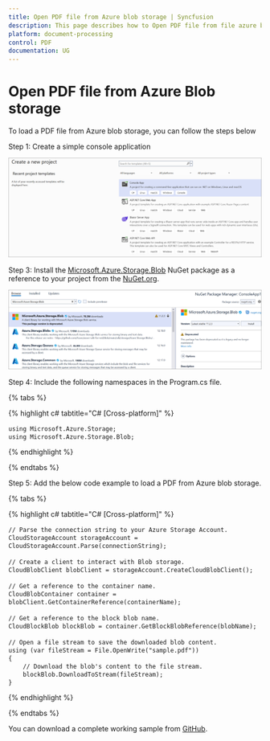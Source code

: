 ```yaml
---
title: Open PDF file from Azure blob storage | Syncfusion
description: This page describes how to Open PDF file from file azure blob storage in C#  using Syncfusion .NET PDF library.
platform: document-processing
control: PDF
documentation: UG
---
```

# Open PDF file from Azure Blob storage

To load a PDF file from Azure blob storage, you can follow the steps below


Step 1: Create a simple console application

![Project configuration window](Open-PDF-Images/Console-Application.png)

Step 3: Install the [Microsoft.Azure.Storage.Blob](https://www.nuget.org/packages/Microsoft.Azure.Storage.Blob) NuGet package as a reference to your project from the [NuGet.org](https://www.nuget.org/).

![NuGet package installation](Open-PDF-Images/Microsoft.Azure.Storage.Blob-nuget.png)


Step 4: Include the following namespaces in the Program.cs file.

{% tabs %}

{% highlight c# tabtitle="C# [Cross-platform]" %}

    using Microsoft.Azure.Storage;
    using Microsoft.Azure.Storage.Blob;

{% endhighlight %}

{% endtabs %}


Step 5: Add the below code example to load a PDF from Azure blob storage.

{% tabs %}

{% highlight c# tabtitle="C# [Cross-platform]" %}

    // Parse the connection string to your Azure Storage Account.
    CloudStorageAccount storageAccount = CloudStorageAccount.Parse(connectionString);

    // Create a client to interact with Blob storage.
    CloudBlobClient blobClient = storageAccount.CreateCloudBlobClient();

    // Get a reference to the container name.
    CloudBlobContainer container = blobClient.GetContainerReference(containerName);

    // Get a reference to the block blob name.
    CloudBlockBlob blockBlob = container.GetBlockBlobReference(blobName);
    
    // Open a file stream to save the downloaded blob content.
    using (var fileStream = File.OpenWrite("sample.pdf"))
    {
        // Download the blob's content to the file stream.
        blockBlob.DownloadToStream(fileStream);
    }

{% endhighlight %}

{% endtabs %}

You can download a complete working sample from [GitHub](https://github.com/SyncfusionExamples/PDF-Examples/tree/master/Open-PDF-file/To%20Azure%20Blob%20Storage).
